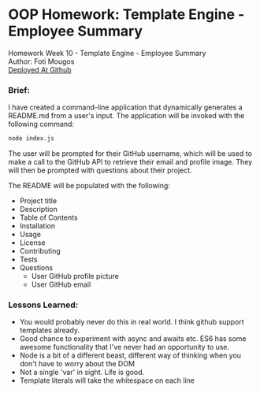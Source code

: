 # OOP Homework: Template Engine - Employee Summary
Homework Week 10 - Template Engine - Employee Summary<br>
Author: Foti Mougos<br>
[Deployed At Github](https://foteye.github.io/Wk10-OOP-TemplateEngine-FotiMougos/ "Deployed at Github")

### Brief:
I have created a command-line application that dynamically generates a README.md from a user's input. The application will be invoked with the following command:

```sh
node index.js
```
The user will be prompted for their GitHub username, which will be used to make a call to the GitHub API to retrieve their email and profile image. They will then be prompted with questions about their project.

The README will be populated with the following:

* Project title
* Description
* Table of Contents
* Installation
* Usage
* License
* Contributing
* Tests
* Questions
  * User GitHub profile picture
  * User GitHub email


### Lessons Learned:

  * You would probably never do this in real world. I think github support templates already.
  * Good chance to experiment with async and awaits etc. ES6 has some awesome functionality that I've never had an opportunity to use.
  * Node is a bit of a different beast, different way of thinking when you don't have to worry about the DOM
  * Not a single 'var' in sight. Life is good.
  * Template literals will take the whitespace on each line
